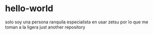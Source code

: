 # hello-world
solo soy  una persona ranquila especialista en usar zetsu por lo que me toman a la ligera
just another repository

